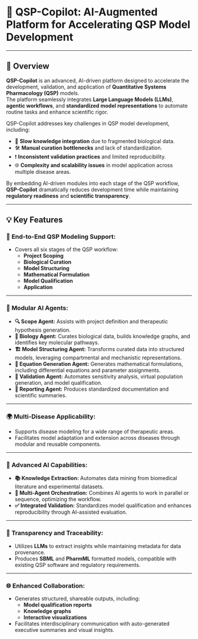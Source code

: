 # 🌟 **QSP-Copilot: AI-Augmented Platform for Accelerating QSP Model Development**  

---

## 🚀 **Overview**  
**QSP-Copilot** is an advanced, AI-driven platform designed to accelerate the development, validation, and application of **Quantitative Systems Pharmacology (QSP)** models.  
The platform seamlessly integrates **Large Language Models (LLMs)**, **agentic workflows**, and **standardized model representations** to automate routine tasks and enhance scientific rigor.  

QSP-Copilot addresses key challenges in QSP model development, including:  
- 🚫 **Slow knowledge integration** due to fragmented biological data.  
- 🛠️ **Manual curation bottlenecks** and lack of standardization.  
- ❗ **Inconsistent validation practices** and limited reproducibility.  
- 🌐 **Complexity and scalability issues** in model application across multiple disease areas.  

By embedding AI-driven modules into each stage of the QSP workflow, **QSP-Copilot** dramatically reduces development time while maintaining **regulatory readiness** and **scientific transparency**.  

---

## 💡 **Key Features**  

### 🌱 **End-to-End QSP Modeling Support:**  
- Covers all six stages of the QSP workflow:  
  - **Project Scoping**  
  - **Biological Curation**  
  - **Model Structuring**  
  - **Mathematical Formulation**  
  - **Model Qualification**  
  - **Application**  

---

### 🤖 **Modular AI Agents:**  

- **🔍 Scope Agent:** Assists with project definition and therapeutic hypothesis generation.  
- **🧬 Biology Agent:** Curates biological data, builds knowledge graphs, and identifies key molecular pathways.  
- **🏗️ Model Structuring Agent:** Transforms curated data into structured models, leveraging compartmental and mechanistic representations.  
- **📝 Equation Generation Agent:** Generates mathematical formulations, including differential equations and parameter assignments.  
- **🔧 Validation Agent:** Automates sensitivity analysis, virtual population generation, and model qualification.  
- **📑 Reporting Agent:** Produces standardized documentation and scientific summaries.  

---

### 🌍 **Multi-Disease Applicability:**  
- Supports disease modeling for a wide range of therapeutic areas. 
- Facilitates model adaptation and extension across diseases through modular and reusable components.  

---

### 💪 **Advanced AI Capabilities:**  
- **📚 Knowledge Extraction:** Automates data mining from biomedical literature and experimental datasets.  
- **🔄 Multi-Agent Orchestration:** Combines AI agents to work in parallel or sequence, optimizing the workflow.  
- **✅ Integrated Validation:** Standardizes model qualification and enhances reproducibility through AI-assisted evaluation.  

---

### 🔎 **Transparency and Traceability:**  
- Utilizes **LLMs** to extract insights while maintaining metadata for data provenance.  
- Produces **SBML** and **PharmML** formatted models, compatible with existing QSP software and regulatory requirements.  

---

### 🌐 **Enhanced Collaboration:**  
- Generates structured, shareable outputs, including:  
  - **Model qualification reports**  
  - **Knowledge graphs**  
  - **Interactive visualizations**  
- Facilitates interdisciplinary communication with auto-generated executive summaries and visual insights.  

